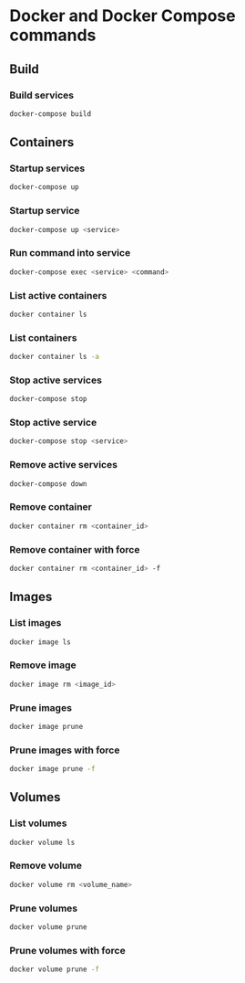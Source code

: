 # Docker and Docker Compose commands

## Build

### Build services

```sh
docker-compose build
```

## Containers

### Startup services

```sh
docker-compose up
```

### Startup service

```sh
docker-compose up <service>
```

### Run command into service

```sh
docker-compose exec <service> <command>
```

### List active containers

```sh
docker container ls
```

### List containers

```sh
docker container ls -a
```

### Stop active services

```sh
docker-compose stop
```

### Stop active service

```sh
docker-compose stop <service>
```

### Remove active services

```sh
docker-compose down
```

### Remove container

```sh
docker container rm <container_id>
```

### Remove container with force

```sh
docker container rm <container_id> -f
```

## Images

### List images

```sh
docker image ls
```

### Remove image

```sh
docker image rm <image_id>
```

### Prune images

```sh
docker image prune
```

### Prune images with force

```sh
docker image prune -f
```

## Volumes

### List volumes

```sh
docker volume ls
```

### Remove volume

```sh
docker volume rm <volume_name>
```

### Prune volumes

```sh
docker volume prune
```

### Prune volumes with force

```sh
docker volume prune -f
```